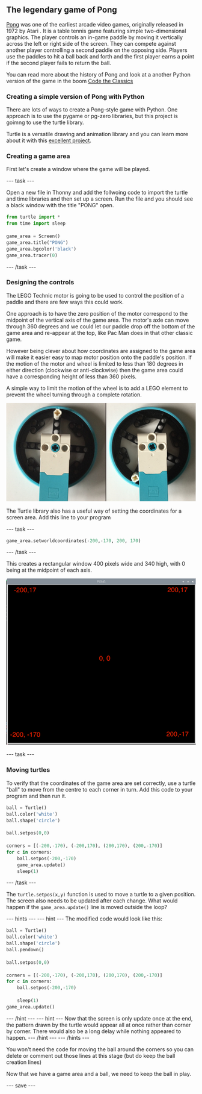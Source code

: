 ## The legendary game of Pong

[Pong](https://en.wikipedia.org/wiki/Pong) was one of the earliest arcade video games, originally released in 1972 by Atari . It is a table tennis game featuring simple two-dimensional graphics.  The player controls an in-game paddle by moving it vertically across the left or right side of the screen. They can compete against another player controlling a second paddle on the opposing side. Players use the paddles to hit a ball back and forth and the first player earns a point if the second player fails to return the ball.

You can read more about the history of Pong and look at a another Python version of the game in the boom [Code the Classics](https://wireframe.raspberrypi.org/books/code-the-classics1/pdf)

### Creating a simple version of Pong with Python

There are lots of ways to create a Pong-style game with Python. One approach is to use the pygame or pg-zero libraries, but this project is goimng to use the turtle library. 

Turtle is a versatile drawing and animation library and you can learn more about it with this [excellent project](https://projects.raspberrypi.org/en/projects/turtle-race). 

### Creating a game area

First let's create a window where the game will be played. 

--- task ---

Open a new file in Thonny and add the follwoing code to import the turtle and time libraries and then set up a screen. Run the file and you should see a black window with the title "PONG" open. 

```python
from turtle import *
from time import sleep

game_area = Screen()
game_area.title("PONG")
game_area.bgcolor('black')
game_area.tracer(0)
```

--- /task ---

### Designing the controls

The LEGO Technic motor is going to be used to control the position of a paddle and there are few ways this could work. 

One approach is to have the zero position of the motor correspond to the midpoint of the vertical axis of the game area. The motor's axle can move through 360 degrees and we could let our paddle drop off the bottom of the game area and re-appear at the top, like Pac Man does in that other classic game.

However being clever about how coordinates are assigned to the game area will make it easier  easy to map motor position onto the paddle's position.  If the motion of the motor and wheel is limited to less than 180 degrees in either direction (clockwise or anti-clockwise) then the game area could have a corresponding height of less than 360 pixels. 

A simple way to limit the motion of the wheel is to add a LEGO element to prevent the wheel turning through a complete rotation.  

![repl](images/sidebyside.png)

The Turtle library also has a useful way of setting the coordinates for a screen area. Add this line to your program

--- task ---

```python
game_area.setworldcoordinates(-200,-170, 200, 170)
```
--- /task ---

This creates a rectangular window 400 pixels wide and 340 high, with 0 being at the midpoint of each axis. 


![repl](images/coords.png)

--- task ---

### Moving turtles

To verify that the coordinates of the game area are set correctly, use a turtle "ball" to move from the centre to each corner in turn. Add this code to your program and then run it.

```python
ball = Turtle()
ball.color('white')
ball.shape('circle')

ball.setpos(0,0)

corners = [(-200,-170), (-200,170), (200,170), (200,-170)]
for c in corners:
    ball.setpos(-200,-170)
    game_area.update()
    sleep(1)

```

--- /task ---

 The `turtle.setpos(x,y)` function is used to move a turtle to a given position. The screen also needs to be updated after each change.  What would happen if the `game_area.update()` line is moved outside the loop?


--- hints ---
--- hint ---
The modified code would look like this:

```python
ball = Turtle()
ball.color('white')
ball.shape('circle')
ball.pendown()

ball.setpos(0,0)

corners = [(-200,-170), (-200,170), (200,170), (200,-170)]
for c in corners:
    ball.setpos(-200,-170)

    sleep(1)
game_area.update()
```
--- /hint ---
--- hint ---
Now that the screen is only update once at the end, the pattern drawn by the turtle would appear all at once rather than corner by corner. There would also be a long delay while nothing appeared to happen. 
--- /hint ---
--- /hints ---

You won't need the code for moving the ball around the corners so you can delete or comment out those lines at this stage (but do keep the ball creation lines)

Now that we have a game area and a ball, we need to keep the ball in play. 

--- save ---